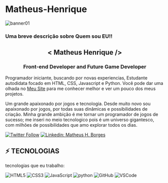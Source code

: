 # Matheus-Henrique
![banner01](https://user-images.githubusercontent.com/60525913/98497204-203c7e80-2222-11eb-818a-a1a749de0575.jpg)

<h3 aling="center">Uma breve descrição sobre Quem sou EU!!</h3>

<h2 align="center">< Matheus Henrique /></h2>
<h3 align="center">Front-end Developer and Future Game Developer</h3>

Programador iniciante, buscando por novas experiencias, Estudante autodidata focado em HTML, CSS, Javascript e Python. Você pode dar uma olhada no [Meu Site](mhborges.com.br) para me conhecer melhor e ver um pouco dos meus projetos.

Um grande apaixonado por jogos e tecnologia. Desde muito novo sou apaixonado por jogos, por todas suas dinâmicas e possibilidades de criação. Minha grande ambição é me tornar um programador de jogos de sucesso; me inseri no meio tecnologico pois é um universo gigantesco, com milhões de possibilidades que amo explorar todos os dias.


[![Twitter Follow](https://img.shields.io/twitter/follow/Matt_Henriq42?style=social)](https://twitter.com/Matt_Henriq42)
[![Linkedin: Matheus H. Borges](https://img.shields.io/badge/-Linkedin-blue?style=flat-square&logo=Linkedin&logoColor=white&link=https://www.linkedin.com/in/matheus-henrique-b-a20235126/)](https://www.linkedin.com/in/matheus-henrique-b-a20235126/)

## ⚡ TECNOLOGIAS

tecnologias que eu trabalho:

![HTML5](https://img.shields.io/badge/-HTML5-E34F26?style=flat-square&logo=html5&logoColor=white)
![CSS3](https://img.shields.io/badge/-CSS3-1572B6?style=flat-square&logo=css3)
![JavaScript](https://img.shields.io/badge/-JavaScript-black?style=flat-square&logo=javascript)
![python](https://img.shields.io/badge/python-3.7-blue?style=flat&logo=Python)
![GitHub](https://img.shields.io/badge/-GitHub-181717?style=flat-square&logo=github)
![VSCode](https://img.shields.io/badge/-VSCode-007ACC?style=flat-square&logo=visual-studio-code&logoColor=white)
